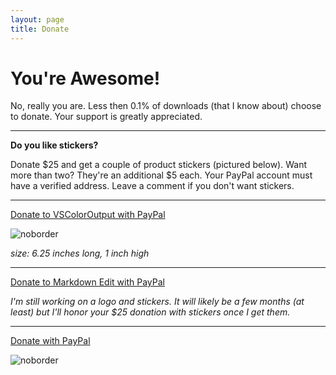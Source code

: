 ```yaml
---
layout: page  
title: Donate
---
```


You're Awesome!
===============

No, really you are. Less then 0.1% of downloads (that I know about)
choose to donate. Your support is greatly appreciated.

------------------------------------------------------------------------

**Do you like stickers?**

Donate $25 and get a couple of product stickers (pictured below). Want
more than two? They're an additional $5 each. Your PayPal account must
have a verified address. Leave a comment if you don't want stickers.

------------------------------------------------------------------------

[Donate to VSColorOutput with
PayPal](https://www.paypal.com/cgi-bin/webscr?cmd=_s-xclick&hosted_button_id=REEP6X7DSPMZU "donate")

![noborder](http://mike-ward.net/cdn/images/vscoloroutput/vscoloroutput-sticker.png)

*size: 6.25 inches long, 1 inch high*

------------------------------------------------------------------------

[Donate to Markdown Edit with
PayPal](https://www.paypal.com/cgi-bin/webscr?cmd=_s-xclick&hosted_button_id=XGGZ8BEED7R62 "donate")

*I'm still working on a logo and stickers. It will likely be a few
months (at least) but I'll honor your $25 donation with stickers once I
get them.*

------------------------------------------------------------------------

[Donate with
PayPal](https://www.paypal.com/cgi-bin/webscr?cmd=_s-xclick&hosted_button_id=39X5GA75FT23L "donate")

![noborder](http://mike-ward.net/cdn/images/donate.png)
